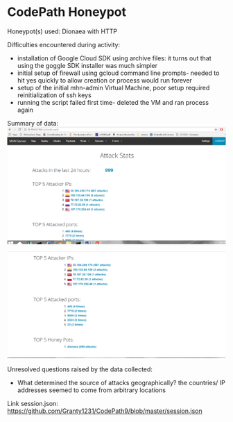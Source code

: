 # CodePath Honeypot

Honeypot(s) used: Dionaea with HTTP

Difficulties encountered during activity:

- installation of Google Cloud SDK using archive files: it turns out that using the goggle SDK installer was much simpler
- initial setup of firewall using gcloud command line prompts- needed to hit yes quickly to allow creation or process would run forever
- setup of the initial mhn-admin Virtual Machine, poor setup required reinitialization of ssh keys
- running the script failed first time- deleted the VM and ran process again

Summary of data:
<img src=https://github.com/Granty1231/CodePath9/blob/master/honeypot-1.PNG>

<img src=https://github.com/Granty1231/CodePath9/blob/master/honeypot-2.PNG>

Unresolved questions raised by the data collected:
- What determined the source of attacks geographically? the countries/ IP addresses seemed to come from arbitrary locations

Link session.json: https://github.com/Granty1231/CodePath9/blob/master/session.json
